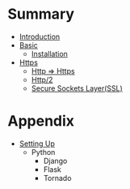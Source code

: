 # Summary

* [Introduction](README.md)
* [Basic](Basic/README.md)
  * [Installation](Basic/installation.md)
* [Https](Https/README.md)
  * [Http => Https](Https/http-to-https.md)
  * [Http/2](Https/http2.md)
  * [Secure Sockets Layer(SSL)](Https/ssl.md)

# Appendix

* [Setting Up](SettingUp/README.md)
  * Python
    * Django
    * Flask
    * Tornado